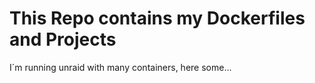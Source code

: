 # This Repo contains my Dockerfiles and Projects

I´m running unraid with many containers, here some...
